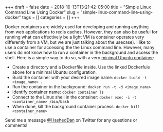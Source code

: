 +++ 
draft = false
date = 2018-10-13T13:21:42-05:00
title = "Simple Linux Command Line Using Docker"
slug = "simple-linux-command-line-using-docker" 
tags = []
categories = []
+++

Docker containers are widely used for developing and running anything from web applications to redis caches. However, they can also be useful for running what can effectively be a light VM (a container operates very differently from a VM, but we are just talking about the usecase). I like to use a container for accessing the the Linux command line. However, many users do not know how to run a container in the background and access the shell. Here is a simple way to do so, with a very [minimal Ubuntu container](https://gist.github.com/HashedDan/2d1859904c1767fa7682e2fbe7ac0eb2):

- Create a directory and a Dockerfile inside. Use the linked Dockerfule above for a minimal Ubuntu configuration.
- Build the container with your desired image name:
```docker build -t <image_name> .```
- Run the container in the background: ```docker run -t -d <image_name>```
- Identify container name: ```docker container ls```
- Connect to the Linux shell in the container: ```docker exec -i -t <container_name> /bin/bash```
- When done, kill the background container process: ```docker kill <container_name>```

Send me a message [@HashedDan](https://twitter.com/HashedDan) on Twitter for any questions or comments!


